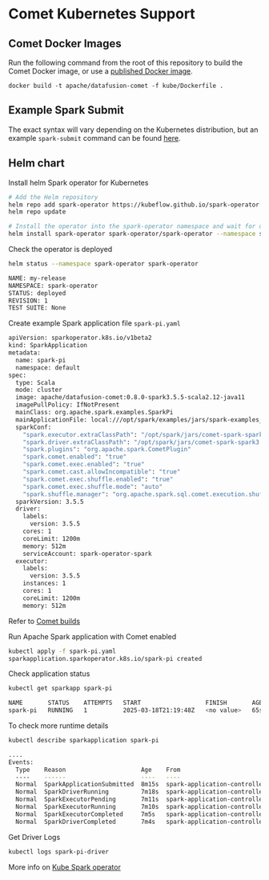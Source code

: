 <!---
  Licensed to the Apache Software Foundation (ASF) under one
  or more contributor license agreements.  See the NOTICE file
  distributed with this work for additional information
  regarding copyright ownership.  The ASF licenses this file
  to you under the Apache License, Version 2.0 (the
  "License"); you may not use this file except in compliance
  with the License.  You may obtain a copy of the License at

    http://www.apache.org/licenses/LICENSE-2.0

  Unless required by applicable law or agreed to in writing,
  software distributed under the License is distributed on an
  "AS IS" BASIS, WITHOUT WARRANTIES OR CONDITIONS OF ANY
  KIND, either express or implied.  See the License for the
  specific language governing permissions and limitations
  under the License.
-->

# Comet Kubernetes Support

## Comet Docker Images

Run the following command from the root of this repository to build the Comet Docker image, or use a [published
Docker image](https://hub.docker.com/r/apache/datafusion-comet).

```shell
docker build -t apache/datafusion-comet -f kube/Dockerfile .
```

## Example Spark Submit

The exact syntax will vary depending on the Kubernetes distribution, but an example `spark-submit` command can be
found [here](https://github.com/apache/datafusion-comet/tree/main/benchmarks).

## Helm chart

Install helm Spark operator for Kubernetes
```bash
# Add the Helm repository
helm repo add spark-operator https://kubeflow.github.io/spark-operator
helm repo update

# Install the operator into the spark-operator namespace and wait for deployments to be ready
helm install spark-operator spark-operator/spark-operator --namespace spark-operator --create-namespace --wait
```

Check the operator is deployed
```bash
helm status --namespace spark-operator spark-operator

NAME: my-release
NAMESPACE: spark-operator
STATUS: deployed
REVISION: 1
TEST SUITE: None
```

Create example Spark application file `spark-pi.yaml`
```bash
apiVersion: sparkoperator.k8s.io/v1beta2
kind: SparkApplication
metadata:
  name: spark-pi
  namespace: default
spec:
  type: Scala
  mode: cluster
  image: apache/datafusion-comet:0.8.0-spark3.5.5-scala2.12-java11
  imagePullPolicy: IfNotPresent
  mainClass: org.apache.spark.examples.SparkPi
  mainApplicationFile: local:///opt/spark/examples/jars/spark-examples_2.12-3.5.5.jar
  sparkConf:
    "spark.executor.extraClassPath": "/opt/spark/jars/comet-spark-spark3.5_2.12-0.8.0.jar"
    "spark.driver.extraClassPath": "/opt/spark/jars/comet-spark-spark3.5_2.12-0.8.0.jar"
    "spark.plugins": "org.apache.spark.CometPlugin"
    "spark.comet.enabled": "true"
    "spark.comet.exec.enabled": "true"
    "spark.comet.cast.allowIncompatible": "true"
    "spark.comet.exec.shuffle.enabled": "true"
    "spark.comet.exec.shuffle.mode": "auto"
    "spark.shuffle.manager": "org.apache.spark.sql.comet.execution.shuffle.CometShuffleManager"
  sparkVersion: 3.5.5
  driver:
    labels:
      version: 3.5.5
    cores: 1
    coreLimit: 1200m
    memory: 512m
    serviceAccount: spark-operator-spark
  executor:
    labels:
      version: 3.5.5
    instances: 1
    cores: 1
    coreLimit: 1200m
    memory: 512m
```
Refer to [Comet builds](#comet-docker-images)

Run Apache Spark application with Comet enabled
```bash
kubectl apply -f spark-pi.yaml
sparkapplication.sparkoperator.k8s.io/spark-pi created
```

Check application status
```bash
kubectl get sparkapp spark-pi

NAME       STATUS    ATTEMPTS   START                  FINISH       AGE
spark-pi   RUNNING   1          2025-03-18T21:19:48Z   <no value>   65s
```
To check more runtime details
```bash
kubectl describe sparkapplication spark-pi

....
Events:
  Type    Reason                     Age    From                          Message
  ----    ------                     ----   ----                          -------
  Normal  SparkApplicationSubmitted  8m15s  spark-application-controller  SparkApplication spark-pi was submitted successfully
  Normal  SparkDriverRunning         7m18s  spark-application-controller  Driver spark-pi-driver is running
  Normal  SparkExecutorPending       7m11s  spark-application-controller  Executor [spark-pi-68732195ab217303-exec-1] is pending
  Normal  SparkExecutorRunning       7m10s  spark-application-controller  Executor [spark-pi-68732195ab217303-exec-1] is running
  Normal  SparkExecutorCompleted     7m5s   spark-application-controller  Executor [spark-pi-68732195ab217303-exec-1] completed
  Normal  SparkDriverCompleted       7m4s   spark-application-controller  Driver spark-pi-driver completed

```

Get Driver Logs
```bash
kubectl logs spark-pi-driver
```
More info on [Kube Spark operator](https://www.kubeflow.org/docs/components/spark-operator/getting-started/)